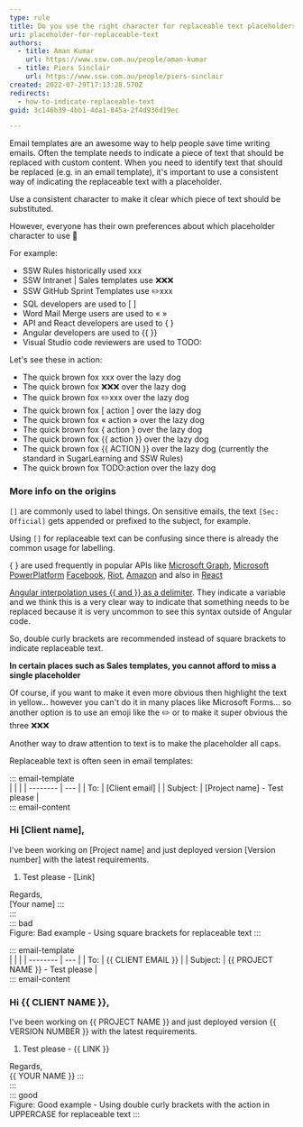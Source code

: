 ```yaml
---
type: rule
title: Do you use the right character for replaceable text placeholders?
uri: placeholder-for-replaceable-text
authors:
  - title: Aman Kumar
    url: https://www.ssw.com.au/people/aman-kumar
  - title: Piers Sinclair
    url: https://www.ssw.com.au/people/piers-sinclair
created: 2022-07-29T17:13:28.570Z
redirects:
  - how-to-indicate-replaceable-text
guid: 3c146b39-4bb1-4da1-845a-2f4d936d19ec

---
```


Email templates are an awesome way to help people save time writing emails. Often the template needs to indicate a piece of text that should be replaced with custom content. When you need to identify text that should be replaced (e.g. in an email template), it's important to use a consistent way of indicating the replaceable text with a placeholder.

Use a consistent character to make it clear which piece of text should be substituted.
            
<!--endintro-->

However, everyone has their own preferences about which placeholder character to use 🥸

For example:
- SSW Rules historically used xxx
- SSW Intranet | Sales templates use ❌❌❌
- SSW GitHub Sprint Templates use ✏️xxx
- SQL developers are used to [ ]
- Word Mail Merge users are used to « »
- API and React developers are used to { }
- Angular developers are used to {{ }}
- Visual Studio code reviewers are used to TODO:

Let's see these in action:
- The quick brown fox xxx over the lazy dog
- The quick brown fox ❌❌❌ over the lazy dog
- The quick brown fox ✏️xxx over the lazy dog
- The quick brown fox [ action ] over the lazy dog
- The quick brown fox « action » over the lazy dog
- The quick brown fox { action } over the lazy dog
- The quick brown fox {{ action }} over the lazy dog
- The quick brown fox {{ ACTION }} over the lazy dog (currently the standard in SugarLearning and SSW Rules)
- The quick brown fox TODO:action over the lazy dog

### More info on the origins
`[]` are commonly used to label things. On sensitive emails, the text `[Sec: Official]` gets appended or prefixed to the subject, for example.

Using `[]` for replaceable text can be confusing since there is already the common usage for labelling.

{ } are used frequently in popular APIs like [Microsoft Graph](https://learn.microsoft.com/en-au/graph/api/resources/users?view=graph-rest-beta), [Microsoft PowerPlatform](https://learn.microsoft.com/en-us/power-apps/developer/data-platform/webapi/samples/webapiservice-query-data) [Facebook](https://developers.facebook.com/docs/marketing-api/conversions-api/using-the-api), [Riot](https://developer.riotgames.com/apis), [Amazon](https://developer-docs.amazon.com/sp-api/docs/product-pricing-api-v0-reference) and also in [React](https://reactjs.org/docs/introducing-jsx.html)

[Angular interpolation uses {{ and }} as a delimiter](https://angular.io/guide/interpolation). They indicate a variable and we think this is a very clear way to indicate that something needs to be replaced because it is very uncommon to see this syntax outside of Angular code.

So, double curly brackets are recommended instead of square brackets to indicate replaceable text.

**In certain places such as Sales templates, you cannot afford to miss a single placeholder**

Of course, if you want to make it even more obvious then highlight the text in yellow... however you can't do it in many places like Microsoft Forms... so another option is to use an emoji like the ✏️ or to make it super obvious the three ❌❌❌

Another way to draw attention to text is to make the placeholder all caps.

Replaceable text is often seen in email templates:

::: email-template  
|          |     |
| -------- | --- |
| To:      | \[Client email\] |
| Subject: | \[Project name\] - Test please |  
::: email-content  

### Hi \[Client name\],  

I've been working on \[Project name\] and just deployed version \[Version number\] with the latest requirements.

1. Test please - \[Link\]

Regards,  
\[Your name\]
:::  
:::  
::: bad  
Figure: Bad example - Using square brackets for replaceable text
:::

::: email-template  
|          |     |
| -------- | --- |
| To:      | {{ CLIENT EMAIL }} |
| Subject: | {{ PROJECT NAME }} - Test please |  
::: email-content  

### Hi {{ CLIENT NAME }},  

I've been working on {{ PROJECT NAME }} and just deployed version {{ VERSION NUMBER }} with the latest requirements.

1. Test please - {{ LINK }}

Regards,  
{{ YOUR NAME }}
:::  
:::  
::: good  
Figure: Good example - Using double curly brackets with the action in UPPERCASE for replaceable text
:::

